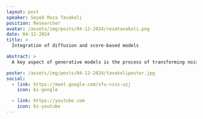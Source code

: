 ```yaml
---
layout: post
speaker: Seyed Reza Tavakoli
position: Researcher
avatar: /assets/img/posts/04-12-2024/rezatavakoli.png
date: 04-12-2024
title: >
  Integration of diffusion and score-based models

abstract: >
  A key aspect of generative models is the process of transforming noise into an image. This presentation introduces a novel approach that, instead of converting noise into an image in a single step (as in GANS and VAEs), performs this transformation over multiple stages, each involving different types of noise. In doing so, it departs from conventional methods by sequentially transforming noise into an image across several stages. Additionally, after introducing score-based methods, the integration of these methods with diffusion models through stochastic differential equations will be explored.

poster: /assets/img/posts/04-12-2024/tavakoliposter.jpg
social:
  - link: https://meet.google.com/xfu-vsxs-uzj
    icon: bi-google

  - link: https://youtube.com
    icon: bi-youtube
---
```

